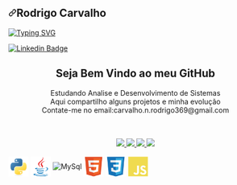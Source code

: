 <article class="markdown-body entry-content container-lg f5" itemprop="text"><h1 dir="auto"><a id="user-RodrigoNogC" class="anchor" aria-hidden="true" tabindex="-1" href="#RodrigoNogC"><svg class="octicon octicon-link" viewBox="0 0 16 16" version="1.1" width="16" height="16" aria-hidden="true"><path d="m7.775 3.275 1.25-1.25a3.5 3.5 0 1 1 4.95 4.95l-2.5 2.5a3.5 3.5 0 0 1-4.95 0 .751.751 0 0 1 .018-1.042.751.751 0 0 1 1.042-.018 1.998 1.998 0 0 0 2.83 0l2.5-2.5a2.002 2.002 0 0 0-2.83-2.83l-1.25 1.25a.751.751 0 0 1-1.042-.018.751.751 0 0 1-.018-1.042Zm-4.69 9.64a1.998 1.998 0 0 0 2.83 0l1.25-1.25a.751.751 0 0 1 1.042.018.751.751 0 0 1 .018 1.042l-1.25 1.25a3.5 3.5 0 1 1-4.95-4.95l2.5-2.5a3.5 3.5 0 0 1 4.95 0 .751.751 0 0 1-.018 1.042.751.751 0 0 1-1.042.018 1.998 1.998 0 0 0-2.83 0l-2.5 2.5a1.998 1.998 0 0 0 0 2.83Z"></path></svg></a>Rodrigo Carvalho</h1>
<p dir="auto"><a href="https://git.io/typing-svg"><img src="https://readme-typing-svg.demolab.com?font=Fira+Code&pause=996&center=falso&vCenter=falso&repeat=true&random=falso&width=435&lines=Back-End+Developer" alt="Typing SVG" /></a></p>
<p dir="auto"><a href="https://www.linkedin.com/in/rodrigo-n-carvalho/" rel="nofollow"><img src="https://camo.githubusercontent.com/18171609de2b61e2e2bd723459005170ed111bd2382e49666373da86d50e21b2/68747470733a2f2f696d672e736869656c64732e696f2f62616467652f4c696e6b6564496e2d3565353438653f7374796c653d666f722d7468652d6261646765266c6f676f3d6c696e6b6564696e266c6f676f436f6c6f723d7768697465266c696e6b3d68747470733a2f2f7777772e6c696e6b6564696e2e636f6d2f696e2f63616d696c617a75636368692f" alt="Linkedin Badge" data-canonical-src="https://img.shields.io/badge/LinkedIn-5e548e?style=for-the-badge&amp;logo=linkedin&amp;logoColor=white&amp;link=https://www.linkedin.com/in/rodrigo-n-caravlho" style="max-width: 100%;"></a></p>
<h1 align="center">Seja Bem Vindo ao meu GitHub</h1>
<p align="center"> Estudando Analise e Desenvolvimento de Sistemas<br>Aqui compartilho alguns projetos e minha evolução<br> Contate-me no email:carvalho.n.rodrigo369@gmail.com </p>
<br>
<div align="center"><br>
  <a href="https://github.com/RodrigoNogC">
    <img height="210em" src="https://github-readme-stats.vercel.app/api/top-langs/?username=RodrigoNogC&langs_count=7&theme=dark"/>
    <img height="210em" src="https://github-readme-stats.vercel.app/api?username=RodrigoNogC&theme=dark&show_icons=true&hide_border=False&line_height=20"/>
    <img height="210em" src="https://github-readme-streak-stats.herokuapp.com/?user=RodrigoNogC&theme=dark&ring=e73737&currStreakNum=ffffff&hide_border=False"/>
    <img height="210em" src="http://github-profile-summary-cards.vercel.app/api/cards/profile-details?username=RodrigoNogC&include=privatelangs_count=7&layout=compact&theme=dark"/>
</div><br>
<div style="display: inline-block" align="center">
  <img align="center" alt="Python" height="40" width="40" src="https://raw.githubusercontent.com/devicons/devicon/master/icons/python/python-original.svg">
  <img align="center" alt="Java" height="40" width="40" src="https://raw.githubusercontent.com/devicons/devicon/master/icons/java/java-original.svg">
  <img align="center" alt="MySql" height="40" width="40" src="https://cdn.jsdelivr.net/gh/devicons/devicon/icons/mysql/mysql-original-wordmark.svg">
  <img align="center" alt="HTML" height="40" width="40" src="https://raw.githubusercontent.com/devicons/devicon/master/icons/html5/html5-original.svg">
  <img align="center" alt="CSS" height="40" width="40" src="https://raw.githubusercontent.com/devicons/devicon/master/icons/css3/css3-original.svg">
  <img align="center" alt="Javascript" height="40" width="40" src="https://raw.githubusercontent.com/devicons/devicon/master/icons/javascript/javascript-plain.svg">
</div>

